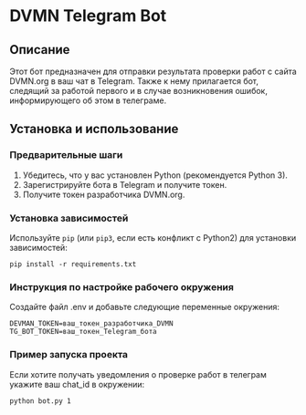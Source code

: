 # DVMN Telegram Bot

## Описание

Этот бот предназначен для отправки результата проверки работ с сайта DVMN.org в ваш чат в Telegram. Также к нему прилагается бот, следящий за работой первого и в случае возникновения ошибок, информирующего об этом в телеграме.

## Установка и использование

### Предварительные шаги

1. Убедитесь, что у вас установлен Python (рекомендуется Python 3).
2. Зарегистрируйте бота в Telegram и получите токен.
3. Получите токен разработчика DVMN.org.

### Установка зависимостей

Используйте `pip` (или `pip3`, если есть конфликт с Python2) для установки зависимостей:
```
pip install -r requirements.txt
```

### Инструкция по настройке рабочего окружения
Создайте файл .env и добавьте следующие переменные окружения:

    DEVMAN_TOKEN=ваш_токен_разработчика_DVMN
    TG_BOT_TOKEN=ваш_токен_Telegram_бота

### Пример запуска проекта

Если хотите получать уведомления о проверке работ в телеграм укажите ваш chat_id в окружении:

    python bot.py 1

